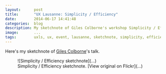 ```yaml
---
layout:      post
title:       "UX Lausanne: Simplicity / Efficiency"
date:        2014-06-17 14:41:48
categories:  blog
description: My sketchnote of Giles Colborne's workshop Simplicity / Efficency
image:       ...
tags:        uxls, ux, event, lausanne, sketchnote, simplicity, efficiency
---
```


Here's my sketchnote of [Giles Colborne](https://twitter.com/gilescolborne)'s talk.

<figure>
![Simplicity / Efficiency sketchnote](...)
  <figcaption>Simplicity / Efficiency sketchnote. [View original on Flickr](...)</figcaption>
</figure>
